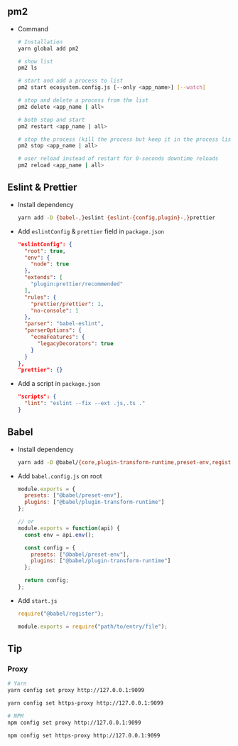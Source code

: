 ## pm2

- Command

  ```sh
  # Installation
  yarn global add pm2

  # show list
  pm2 ls

  # start and add a process to list
  pm2 start ecosystem.config.js [--only <app_name>] [--watch]

  # stop and delete a process from the list
  pm2 delete <app_name | all>

  # both stop and start
  pm2 restart <app_name | all>

  # stop the process (kill the process but keep it in the process list)
  pm2 stop <app_name | all>

  # user reload instead of restart for 0-seconds downtime reloads
  pm2 reload <app_name | all>
  ```

## Eslint & Prettier

- Install dependency

  ```sh
  yarn add -D {babel-,}eslint {eslint-{config,plugin}-,}prettier
  ```

- Add `eslintConfig` & `prettier` field in `package.json`

  ```json
  "eslintConfig": {
    "root": true,
    "env": {
      "node": true
    },
    "extends": [
      "plugin:prettier/recommended"
    ],
    "rules": {
      "prettier/prettier": 1,
      "no-console": 1
    },
    "parser": "babel-eslint",
    "parserOptions": {
      "ecmaFeatures": {
        "legacyDecorators": true
      }
    }
  },
  "prettier": {}
  ```

- Add a script in `package.json`

  ```json
  "scripts": {
    "lint": "eslint --fix --ext .js,.ts ."
  }
  ```

## Babel

- Install dependency

  ```sh
  yarn add -D @babel/{core,plugin-transform-runtime,preset-env,register,runtime}
  ```

- Add `babel.config.js` on root

  ```js
  module.exports = {
    presets: ["@babel/preset-env"],
    plugins: ["@babel/plugin-transform-runtime"]
  };

  // or
  module.exports = function(api) {
    const env = api.env();

    const config = {
      presets: ["@babel/preset-env"],
      plugins: ["@babel/plugin-transform-runtime"]
    };

    return config;
  };
  ```

- Add `start.js`

  ```js
  require("@babel/register");

  module.exports = require("path/to/entry/file");
  ```

## Tip

### Proxy

```sh
# Yarn
yarn config set proxy http://127.0.0.1:9099

yarn config set https-proxy http://127.0.0.1:9099

# NPM
npm config set proxy http://127.0.0.1:9099

npm config set https-proxy http://127.0.0.1:9099
```
